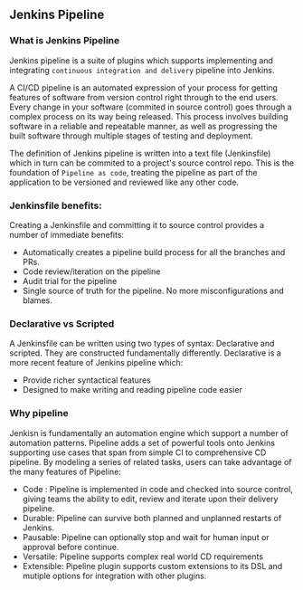## Jenkins Pipeline

### What is Jenkins Pipeline
Jenkins pipeline is a suite of plugins which supports implementing and integrating `continuous integration and delivery`
pipeline into Jenkins.

A CI/CD pipeline is an automated expression of your process for getting features of software from version control right
through to the end users. Every change in your software (commited in source control) goes through a complex process on
its way being released. This process involves building software in a reliable and repeatable manner, as well as progressing
the built software through multiple stages of testing and deployment.

The definition of Jenkins pipeline is written into a text file (Jenkinsfile) which in turn can be commited to a project's
source control repo. This is the foundation of `Pipeline as code`, treating the pipeline as part of the application to be 
versioned and reviewed like any other code.

### Jenkinsfile benefits:
Creating a Jenkinsfile and committing it to source control provides a number of immediate benefits:
* Automatically creates a pipeline build process for all the branches and PRs.
* Code review/iteration on the pipeline
* Audit trial for the pipeline
* Single source of truth for the pipeline. No more misconfigurations and blames.

### Declarative vs Scripted
A Jenkinsfile can be written using two types of syntax: Declarative and scripted. They are constructed fundamentally differently. Declarative is a more recent feature of Jenkins pipeline which:
* Provide richer syntactical features
* Designed to make writing and reading pipeline code easier

### Why pipeline
Jenkisn is fundamentally an automation engine which support a number of automation patterns. Pipeline adds a set of powerful
tools onto Jenkins supporting use cases that span from simple CI to comprehensive CD pipeline. By modeling a series of related tasks, users can take advantage of the many features of Pipeline:
* Code : Pipeline is implemented in code and checked into source control, giving teams the ability to edit, review and iterate upon their delivery pipeline.
* Durable: Pipeline can survive both planned and unplanned restarts of Jenkins.
* Pausable: Pipeline can optionally stop and wait for human input or approval before continue.
* Versatile: Pipeline supports complex real world CD requirements
* Extensible: Pipeline plugin supports custom extensions to its DSL and mutiple options for integration with other plugins.
